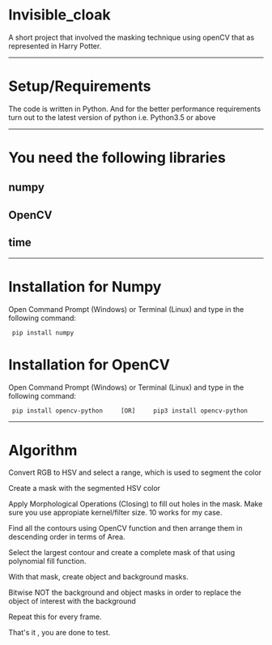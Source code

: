 # Invisible_cloak
A short project that involved the masking technique using openCV that as represented in Harry Potter.

---------------------------------------------------------------------------------------------------------------------------------------------------------------------------------

# Setup/Requirements
The code is written in Python.
And for the better performance requirements turn out to the latest version of python i.e. Python3.5 or above

---------------------------------------------------------------------------------------------------------------------------------------------------------------------------------

# You need the following libraries

## numpy 
## OpenCV
## time

---------------------------------------------------------------------------------------------------------------------------------------------------------------------------------

# Installation for Numpy

Open Command Prompt (Windows) or Terminal (Linux) and type in the following command:

     pip install numpy


# Installation for OpenCV

Open Command Prompt (Windows) or Terminal (Linux) and type in the following command:

     pip install opencv-python     [OR]     pip3 install opencv-python
     
---------------------------------------------------------------------------------------------------------------------------------------------------------------------------------

# Algorithm

Convert RGB to HSV and select a range, which is used to segment the color

Create a mask with the segmented HSV color

Apply Morphological Operations (Closing) to fill out holes in the mask. Make sure you use appropiate kernel/filter size. 10 works for my case.

Find all the contours using OpenCV function and then arrange them in descending order in terms of Area.

Select the largest contour and create a complete mask of that using polynomial fill function.

With that mask, create object and background masks.

Bitwise NOT the background and object masks in order to replace the object of interest with the background

Repeat this for every frame.

That's it , you are done to test.
